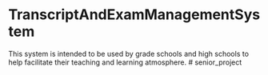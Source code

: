 # TranscriptAndExamManagementSystem
This system is intended to be used by grade schools and high schools to help facilitate their teaching and learning atmosphere.
  #   s e n i o r _ p r o j e c t  
 